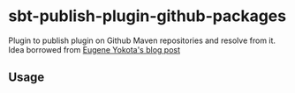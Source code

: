 # sbt-publish-plugin-github-packages
Plugin to publish plugin on Github Maven repositories and resolve from it. 
Idea borrowed from [Eugene Yokota's blog post](https://eed3si9n.com/pom-consistency-for-sbt-plugins/)


## Usage
